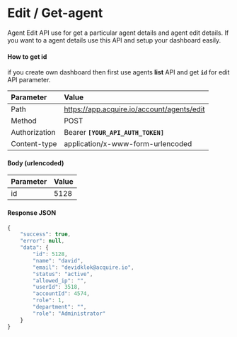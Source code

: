 # Edit / Get-agent

Agent Edit API use for get a particular agent details and agent edit details. If you want to a agent details use this API and setup your dashboard easily.

#### **How to get id** 

if you create own dashboard then first use agents **list** API and get **`id`** for edit API parameter.

| Parameter | Value |
| :--- | :--- |
| Path | https://app.acquire.io/account/agents/edit |
| Method | POST |
| Authorization | Bearer **`[YOUR_API_AUTH_TOKEN]`** |
| Content-type | application/x-www-form-urlencoded |

#### **Body \(urlencoded\)**

| Parameter | Value |
| :--- | :--- |
| id |  5128  |

#### Response JSON

```javascript
{
    "success": true,
    "error": null,
    "data": {
        "id": 5128,
        "name": "david",
        "email": "devidklok@acquire.io",
        "status": "active",
        "allowed_ip": "",
        "userId": 3518,
        "accountId": 4574,
        "role": 1,
        "department": "",
        "role": "Administrator"
    }
}
```

